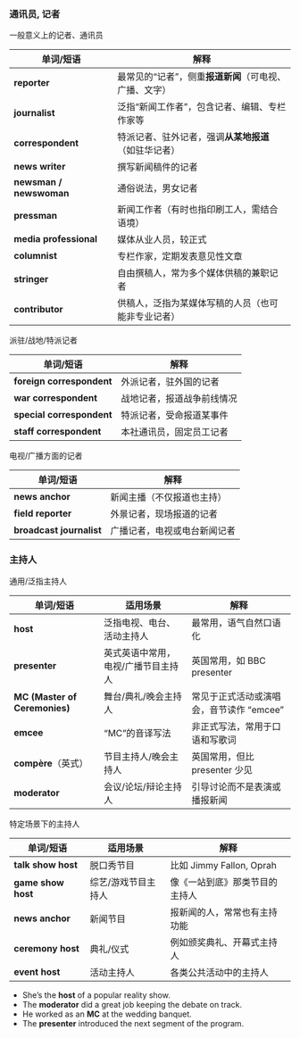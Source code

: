 ### 通讯员, 记者

一般意义上的记者、通讯员

| 单词/短语 | 解释 |
|-----------|------|
| **reporter** | 最常见的“记者”，侧重**报道新闻**（可电视、广播、文字） |
| **journalist** | 泛指“新闻工作者”，包含记者、编辑、专栏作家等 |
| **correspondent** | 特派记者、驻外记者，强调**从某地报道**（如驻华记者） |
| **news writer** | 撰写新闻稿件的记者 |
| **newsman / newswoman** | 通俗说法，男女记者 |
| **pressman** | 新闻工作者（有时也指印刷工人，需结合语境） |
| **media professional** | 媒体从业人员，较正式 |
| **columnist** | 专栏作家，定期发表意见性文章 |
| **stringer** | 自由撰稿人，常为多个媒体供稿的兼职记者 |
| **contributor** | 供稿人，泛指为某媒体写稿的人员（也可能非专业记者） |

派驻/战地/特派记者

| 单词/短语 | 解释 |
|-----------|------|
| **foreign correspondent** | 外派记者，驻外国的记者 |
| **war correspondent** | 战地记者，报道战争前线情况 |
| **special correspondent** | 特派记者，受命报道某事件 |
| **staff correspondent** | 本社通讯员，固定员工记者 |

电视/广播方面的记者

| 单词/短语 | 解释 |
|-----------|------|
| **news anchor** | 新闻主播（不仅报道也主持） |
| **field reporter** | 外景记者，现场报道的记者 |
| **broadcast journalist** | 广播记者，电视或电台新闻记者 |

### 主持人


通用/泛指主持人

| 单词/短语 | 适用场景 | 解释 |
|-----------|----------|------|
| **host** | 泛指电视、电台、活动主持人 | 最常用，语气自然口语化 |
| **presenter** | 英式英语中常用，电视/广播节目主持人 | 英国常用，如 BBC presenter |
| **MC (Master of Ceremonies)** | 舞台/典礼/晚会主持人 | 常见于正式活动或演唱会，音节读作 “emcee” |
| **emcee** | “MC”的音译写法 | 非正式写法，常用于口语和写歌词 |
| **compère**（英式） | 节目主持人/晚会主持人 | 英国常用，但比 presenter 少见 |
| **moderator** | 会议/论坛/辩论主持人 | 引导讨论而不是表演或播报新闻 |


特定场景下的主持人

| 单词/短语 | 适用场景 | 解释 |
|-----------|----------|------|
| **talk show host** | 脱口秀节目 | 比如 Jimmy Fallon, Oprah |
| **game show host** | 综艺/游戏节目主持人 | 像《一站到底》那类节目的主持人 |
| **news anchor** | 新闻节目 | 报新闻的人，常常也有主持功能 |
| **ceremony host** | 典礼/仪式 | 例如颁奖典礼、开幕式主持人 |
| **event host** | 活动主持人 | 各类公共活动中的主持人 |

- She’s the **host** of a popular reality show.  
- The **moderator** did a great job keeping the debate on track.  
- He worked as an **MC** at the wedding banquet.  
- The **presenter** introduced the next segment of the program.  

